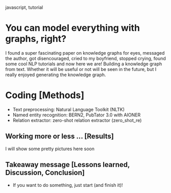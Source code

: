 <span class="tinypinkspace">javascript, tutorial</span>

# You can model everything with graphs, right?

I found a super fascinating paper on knowledge graphs for eyes, messaged the author, got disencouraged, cried to my boyfriend, stopped crying, found some cool NLP tutorials and now here we are! Building a knowledge graph from text. Whether it will be useful or not will be seen in the future, but I really enjoyed generating the knowledge graph.

# Coding [Methods]

* Text preprocessing: Natural Language Toolkit (NLTK)
* Named entity recognition: BERN2, PubTator 3.0 with AIONER
* Relation extractor: zero-shot relation extractor (zero_shot_re)

## Working more or less ... [Results]

I will show some pretty pictures here soon

## Takeaway message [Lessons learned, Discussion, Conclusion]

* If you want to do something, just start (and finish it)!